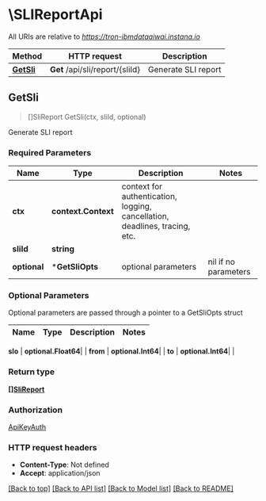 # \SLIReportApi

All URIs are relative to *https://tron-ibmdataaiwai.instana.io*

Method | HTTP request | Description
------------- | ------------- | -------------
[**GetSli**](SLIReportApi.md#GetSli) | **Get** /api/sli/report/{sliId} | Generate SLI report



## GetSli

> []SliReport GetSli(ctx, sliId, optional)

Generate SLI report

### Required Parameters


Name | Type | Description  | Notes
------------- | ------------- | ------------- | -------------
**ctx** | **context.Context** | context for authentication, logging, cancellation, deadlines, tracing, etc.
**sliId** | **string**|  | 
 **optional** | ***GetSliOpts** | optional parameters | nil if no parameters

### Optional Parameters

Optional parameters are passed through a pointer to a GetSliOpts struct


Name | Type | Description  | Notes
------------- | ------------- | ------------- | -------------

 **slo** | **optional.Float64**|  | 
 **from** | **optional.Int64**|  | 
 **to** | **optional.Int64**|  | 

### Return type

[**[]SliReport**](SliReport.md)

### Authorization

[ApiKeyAuth](../README.md#ApiKeyAuth)

### HTTP request headers

- **Content-Type**: Not defined
- **Accept**: application/json

[[Back to top]](#) [[Back to API list]](../README.md#documentation-for-api-endpoints)
[[Back to Model list]](../README.md#documentation-for-models)
[[Back to README]](../README.md)

